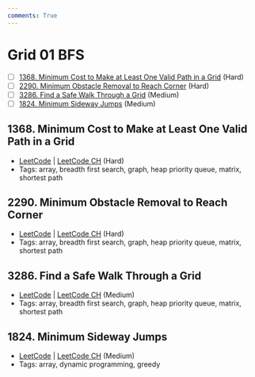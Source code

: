 ```yaml
---
comments: True
---
```


# Grid 01 BFS

- [ ] [1368. Minimum Cost to Make at Least One Valid Path in a Grid](https://leetcode.cn/problems/minimum-cost-to-make-at-least-one-valid-path-in-a-grid/) (Hard)
- [ ] [2290. Minimum Obstacle Removal to Reach Corner](https://leetcode.cn/problems/minimum-obstacle-removal-to-reach-corner/) (Hard)
- [ ] [3286. Find a Safe Walk Through a Grid](https://leetcode.cn/problems/find-a-safe-walk-through-a-grid/) (Medium)
- [ ] [1824. Minimum Sideway Jumps](https://leetcode.cn/problems/minimum-sideway-jumps/) (Medium)

## 1368. Minimum Cost to Make at Least One Valid Path in a Grid

-   [LeetCode](https://leetcode.com/problems/minimum-cost-to-make-at-least-one-valid-path-in-a-grid/) | [LeetCode CH](https://leetcode.cn/problems/minimum-cost-to-make-at-least-one-valid-path-in-a-grid/) (Hard)
-   Tags: array, breadth first search, graph, heap priority queue, matrix, shortest path


## 2290. Minimum Obstacle Removal to Reach Corner

-   [LeetCode](https://leetcode.com/problems/minimum-obstacle-removal-to-reach-corner/) | [LeetCode CH](https://leetcode.cn/problems/minimum-obstacle-removal-to-reach-corner/) (Hard)
-   Tags: array, breadth first search, graph, heap priority queue, matrix, shortest path


## 3286. Find a Safe Walk Through a Grid

-   [LeetCode](https://leetcode.com/problems/find-a-safe-walk-through-a-grid/) | [LeetCode CH](https://leetcode.cn/problems/find-a-safe-walk-through-a-grid/) (Medium)
-   Tags: array, breadth first search, graph, heap priority queue, matrix, shortest path


## 1824. Minimum Sideway Jumps

-   [LeetCode](https://leetcode.com/problems/minimum-sideway-jumps/) | [LeetCode CH](https://leetcode.cn/problems/minimum-sideway-jumps/) (Medium)
-   Tags: array, dynamic programming, greedy
